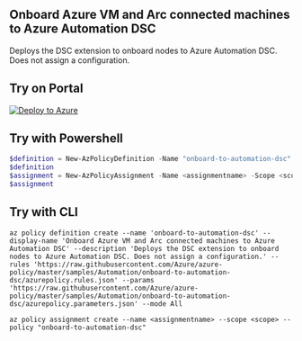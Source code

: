 ## Onboard Azure VM and Arc connected machines to Azure Automation DSC

Deploys the DSC extension to onboard nodes to Azure Automation DSC. Does not assign a configuration.

## Try on Portal

[![Deploy to Azure](http://azuredeploy.net/deploybutton.png)](https://portal.azure.com/#blade/Microsoft_Azure_Policy/CreatePolicyDefinitionBlade/uri/https%3A%2F%2Fraw.githubusercontent.com%2FAzure%2Fazure-policy%2Fmaster%2Fsamples%2FAutomation%2Fonboard-to-automation-dsc%2Fazurepolicy.json)

## Try with Powershell

````powershell
$definition = New-AzPolicyDefinition -Name "onboard-to-automation-dsc" -DisplayName "Onboard Azure VM and Arc connected machines to Azure Automation DSC" -description "Deploys the DSC extension to onboard nodes to Azure Automation DSC. Does not assign a configuration." -Policy 'https://raw.githubusercontent.com/Azure/azure-policy/master/samples/Automation/onboard-to-automation-dsc/azurepolicy.rules.json' -Parameter 'https://raw.githubusercontent.com/Azure/azure-policy/master/samples/Automation/onboard-to-automation-dsc/azurepolicy.parameters.json' -Mode Indexed
$definition
$assignment = New-AzPolicyAssignment -Name <assignmentname> -Scope <scope>  -PolicyDefinition $definition
$assignment 
````

## Try with CLI

````cli
az policy definition create --name 'onboard-to-automation-dsc' --display-name 'Onboard Azure VM and Arc connected machines to Azure Automation DSC' --description 'Deploys the DSC extension to onboard nodes to Azure Automation DSC. Does not assign a configuration.' --rules 'https://raw.githubusercontent.com/Azure/azure-policy/master/samples/Automation/onboard-to-automation-dsc/azurepolicy.rules.json' --params 'https://raw.githubusercontent.com/Azure/azure-policy/master/samples/Automation/onboard-to-automation-dsc/azurepolicy.parameters.json' --mode All

az policy assignment create --name <assignmentname> --scope <scope> --policy "onboard-to-automation-dsc" 
````
